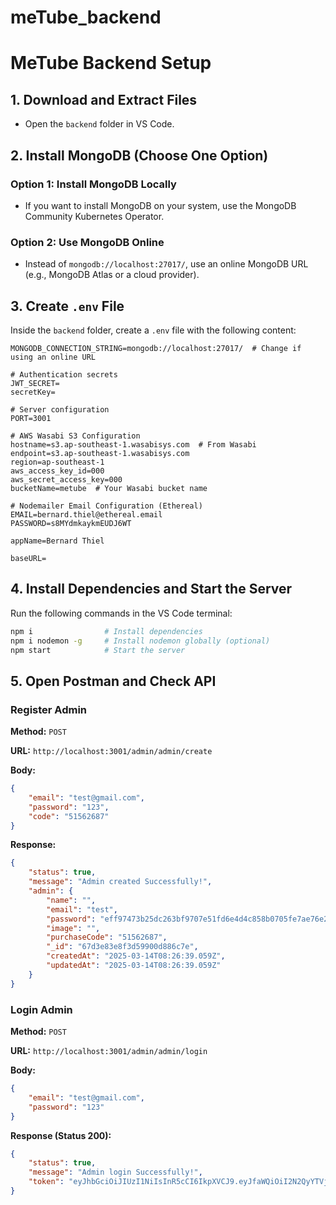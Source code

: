 # meTube_backend


# MeTube Backend Setup

## 1. Download and Extract Files

- Open the `backend` folder in VS Code.

## 2. Install MongoDB (Choose One Option)
### Option 1: Install MongoDB Locally
- If you want to install MongoDB on your system, use the MongoDB Community Kubernetes Operator.

### Option 2: Use MongoDB Online
- Instead of `mongodb://localhost:27017/`, use an online MongoDB URL (e.g., MongoDB Atlas or a cloud provider).

## 3. Create `.env` File
Inside the `backend` folder, create a `.env` file with the following content:

```env
MONGODB_CONNECTION_STRING=mongodb://localhost:27017/  # Change if using an online URL

# Authentication secrets
JWT_SECRET=
secretKey=

# Server configuration
PORT=3001

# AWS Wasabi S3 Configuration
hostname=s3.ap-southeast-1.wasabisys.com  # From Wasabi
endpoint=s3.ap-southeast-1.wasabisys.com
region=ap-southeast-1
aws_access_key_id=000
aws_secret_access_key=000
bucketName=metube  # Your Wasabi bucket name

# Nodemailer Email Configuration (Ethereal)
EMAIL=bernard.thiel@ethereal.email 
PASSWORD=s8MYdmkaykmEUDJ6WT

appName=Bernard Thiel

baseURL=
```

## 4. Install Dependencies and Start the Server
Run the following commands in the VS Code terminal:

```sh
npm i                # Install dependencies
npm i nodemon -g     # Install nodemon globally (optional)
npm start            # Start the server
```

## 5. Open Postman and Check API

### Register Admin
**Method:** `POST`

**URL:** `http://localhost:3001/admin/admin/create`

**Body:**

```json
{
    "email": "test@gmail.com",
    "password": "123",
    "code": "51562687"
}
```

**Response:**

```json
{
    "status": true,
    "message": "Admin created Successfully!",
    "admin": {
        "name": "",
        "email": "test",
        "password": "eff97473b25dc263bf9707e51fd6e4d4c858b0705fe7ae76e2af19ab2e43f7dc20400e15a08f4c723f1b67e2a7561cc471f0177ef6785716b8e6c8343d349b38facada49b2e67da1a1d34267759963eb2392c199a5820c0fd65976cbb675750962c23d",
        "image": "",
        "purchaseCode": "51562687",
        "_id": "67d3e83e8f3d59900d886c7e",
        "createdAt": "2025-03-14T08:26:39.059Z",
        "updatedAt": "2025-03-14T08:26:39.059Z"
    }
}
```

### Login Admin
**Method:** `POST`

**URL:** `http://localhost:3001/admin/admin/login`

**Body:**

```json
{
    "email": "test@gmail.com",
    "password": "123"
}
```

**Response (Status 200):**

```json
{
    "status": true,
    "message": "Admin login Successfully!",
    "token": "eyJhbGciOiJIUzI1NiIsInR5cCI6IkpXVCJ9.eyJfaWQiOiI2N2QyYTVjYmMzYzZlMWJiZTIyYjA5NjQiLCJuYW1lIjoiIiwiZW1haWwiOiJ0ZXN0IiwiaW1hZ2UiOiIiLCJwYXNzd29yZCI6ImJhNDc3NDlkYjU1ZWExODA5MDUxNmYwYzAzY2NiNDZlNDI3M2MyZjNiZjE2Y2U0ZWU0ZGNlY2E2YWEwYjVhYTU4YmMxMWRkMTZkOGQ5YWExNDc0MDIxNDRhODdjM2M3YTJhYzgyZGI5ZjZkYWYzOTNjYTU5ZGYxN2MyNDNjMDIxMDE4NTczOTFlZmM3OTcwMmVkZWY1MDFhOTVkYjJiYTdlYjZiMzFkNDQzNTI1M2VmODljYTNjMjE3NTFhMGIyMDVlZGQzYyIsImlhdCI6MTc0MTk0MDY1Mn0.BjIsoh69nYuVsK_1LxtFTUTzjhXarPgaovDdu2gKqXs"
}
